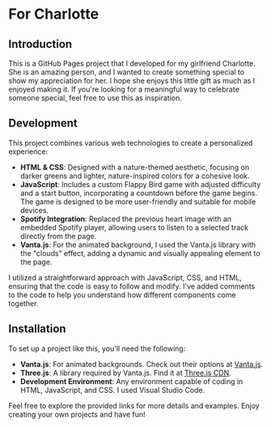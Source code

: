 # For Charlotte

## Introduction

This is a GitHub Pages project that I developed for my girlfriend Charlotte. She is an amazing person, and I wanted to create something special to show my appreciation for her. I hope she enjoys this little gift as much as I enjoyed making it. If you're looking for a meaningful way to celebrate someone special, feel free to use this as inspiration.

## Development

This project combines various web technologies to create a personalized experience:

- **HTML & CSS**: Designed with a nature-themed aesthetic, focusing on darker greens and lighter, nature-inspired colors for a cohesive look.
- **JavaScript**: Includes a custom Flappy Bird game with adjusted difficulty and a start button, incorporating a countdown before the game begins. The game is designed to be more user-friendly and suitable for mobile devices.
- **Spotify Integration**: Replaced the previous heart image with an embedded Spotify player, allowing users to listen to a selected track directly from the page.
- **Vanta.js**: For the animated background, I used the Vanta.js library with the "clouds" effect, adding a dynamic and visually appealing element to the page.

I utilized a straightforward approach with JavaScript, CSS, and HTML, ensuring that the code is easy to follow and modify. I've added comments to the code to help you understand how different components come together.

## Installation

To set up a project like this, you'll need the following:

- **Vanta.js**: For animated backgrounds. Check out their options at [Vanta.js](https://www.vantajs.com).
- **Three.js**: A library required by Vanta.js. Find it at [Three.js CDN](https://cdnjs.com/libraries/three.js).
- **Development Environment**: Any environment capable of coding in HTML, JavaScript, and CSS. I used Visual Studio Code.

Feel free to explore the provided links for more details and examples. Enjoy creating your own projects and have fun!
